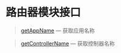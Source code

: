 路由器模块接口
==============

> [getAppName](http://git.oschina.net/gaoxiang/SE-For-ASP/tree/master/Docs/Api/Router/getAppName.md) &mdash; 获取应用名称

> [getControllerName](http://git.oschina.net/gaoxiang/SE-For-ASP/tree/master/Docs/Api/Router/getControllerName.md) &mdash; 获取控制器名称